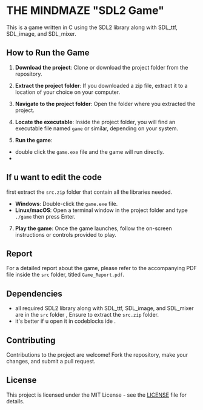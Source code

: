 
# THE MINDMAZE "SDL2 Game"

This is a game written in C using the SDL2 library along with SDL_ttf, SDL_image, and SDL_mixer.

## How to Run the Game

1. **Download the project**: Clone or download the project folder from the repository.

2. **Extract the project folder**: If you downloaded a zip file, extract it to a location of your choice on your computer.

3. **Navigate to the project folder**: Open the folder where you extracted the project.

4. **Locate the executable**: Inside the project folder, you will find an executable file named `game` or similar, depending on your system.

5. **Run the game**:
- double click the `game.exe` file and the game will run directly.
- 
## If u want to edit the code
first extract the `src.zip` folder  that contain all the libraries needed.
   - **Windows**: Double-click the `game.exe` file.
   - **Linux/macOS**: Open a terminal window in the project folder and type `./game` then press Enter.

7. **Play the game**: Once the game launches, follow the on-screen instructions or controls provided to play.


## Report

For a detailed report about the game, please refer to the accompanying PDF file inside the `src` folder, titled `Game_Report.pdf`.

## Dependencies

- all required  SDL2 library along with SDL_ttf, SDL_image, and SDL_mixer are in the `src` folder , Ensure to extract the `src.zip` folder.
- it's better if u open it in codeblocks ide .

## Contributing

Contributions to the project are welcome! Fork the repository, make your changes, and submit a pull request.

## License

This project is licensed under the MIT License - see the [LICENSE](LICENSE) file for details.
